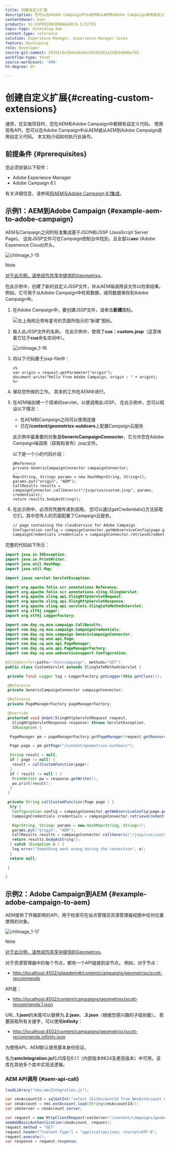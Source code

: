 ```yaml
---
title: 创建自定义扩展
description: 您可以在Adobe Campaign中从AEM或从AEM到Adobe Campaign调用自定义代码。
contentOwner: User
products: SG_EXPERIENCEMANAGER/6.5/SITES
topic-tags: extending-aem
content-type: reference
solution: Experience Manager, Experience Manager Sites
feature: Developing
role: Developer
source-git-commit: 29391c8e3042a8a04c64165663a228bb4886afb5
workflow-type: tm+mt
source-wordcount: '499'
ht-degree: 0%

---
```


# 创建自定义扩展{#creating-custom-extensions}

通常，在实施项目时，您在AEM和Adobe Campaign中都拥有自定义代码。 使用现有API，您可以在Adobe Campaign中从AEM或从AEM到Adobe Campaign调用自定义代码。 本文档介绍如何执行此操作。

## 前提条件 {#prerequisites}

您必须安装以下软件：

* Adobe Experience Manager
* Adobe Campaign 6.1

有关详细信息，请参阅[将AEM与Adobe Campaign 6.1集成](/help/sites-administering/campaignonpremise.md)。

## 示例1：AEM到Adobe Campaign {#example-aem-to-adobe-campaign}

AEM与Campaign之间的标准集成基于JSON和JSSP (JavaScript Server Page)。 这些JSSP文件可在Campaign控制台中找到，且全部以&#x200B;**aec** (Adobe Experience Cloud)开头。

![chlimage_1-15](assets/chlimage_1-15a.png)

>[!NOTE]
>
>[对于此示例，请参阅包共享中提供的Geometrixx](/help/sites-developing/we-retail.md)。

在此示例中，创建了新的自定义JSSP文件，并从AEM端调用该文件以检索结果。 例如，它可用于从Adobe Campaign中检索数据，或将数据保存到Adobe Campaign中。

1. 在Adobe Campaign中，要创建JSSP文件，请单击&#x200B;**新建**&#x200B;图标。

   ![左上角附近带有星号的页面所指示的“新建”图标。](do-not-localize/chlimage_1-4a.png)

1. 输入此JSSP文件的名称。 在此示例中，使用了&#x200B;**cus：custom.jssp**（这意味着它位于&#x200B;**cus**&#x200B;命名空间中）。

   ![chlimage_1-16](assets/chlimage_1-16a.png)

1. 将以下代码置于jssp-file中：

   ```
   <%
   var origin = request.getParameter("origin");
   document.write("Hello from Adobe Campaign, origin : " + origin);
   %>
   ```

1. 保存您所做的工作。 其余的工作在AEM中进行。
1. 在AEM端创建一个简单的servlet，以便调用此JSSP。 在此示例中，您可以假设以下情况：

   * 在AEM和Campaign之间可以使用连接
   * 已在&#x200B;**/content/geometrixx-outdoors**&#x200B;上配置Campaign云服务

   此示例中最重要的对象是&#x200B;**GenericCampaignConnector**，它允许您在Adobe Campaign端调用（获取和发布）jssp文件。

   以下是一个小的代码片段：

   ```
   @Reference
   private GenericCampaignConnector campaignConnector;
   ...
   Map<String, String> params = new HashMap<String, String>();
   params.put("origin", "AEM");
   CallResults results = campaignConnector.callGeneric("/jssp/cus/custom.jssp", params, credentials);
   return results.bodyAsString();
   ```

1. 在此示例中，必须将凭据传递到调用。 您可以通过getCredentials()方法获取它们，其中您传入的页面配置了Campaign云服务。

   ```xml
   // page containing the cloudservice for Adobe Campaign
   Configuration config = campaignConnector.getWebserviceConfig(page.getContentResource().getParent());
   CampaignCredentials credentials = campaignConnector.retrieveCredentials(config);
   ```

完整的代码如下所示：

```java
import java.io.IOException;
import java.io.PrintWriter;
import java.util.HashMap;
import java.util.Map;

import javax.servlet.ServletException;

import org.apache.felix.scr.annotations.Reference;
import org.apache.felix.scr.annotations.sling.SlingServlet;
import org.apache.sling.api.SlingHttpServletRequest;
import org.apache.sling.api.SlingHttpServletResponse;
import org.apache.sling.api.servlets.SlingSafeMethodsServlet;
import org.slf4j.Logger;
import org.slf4j.LoggerFactory;

import com.day.cq.mcm.campaign.CallResults;
import com.day.cq.mcm.campaign.CampaignCredentials;
import com.day.cq.mcm.campaign.GenericCampaignConnector;
import com.day.cq.wcm.api.Page;
import com.day.cq.wcm.api.PageManager;
import com.day.cq.wcm.api.PageManagerFactory;
import com.day.cq.wcm.webservicesupport.Configuration;

@SlingServlet(paths="/bin/campaign", methods="GET")
public class CustomServlet extends SlingSafeMethodsServlet {

 private final Logger log = LoggerFactory.getLogger(this.getClass());

 @Reference
 private GenericCampaignConnector campaignConnector;

 @Reference
 private PageManagerFactory pageManagerFactory;

 @Override
 protected void doGet(SlingHttpServletRequest request,
   SlingHttpServletResponse response) throws ServletException,
   IOException {

  PageManager pm = pageManagerFactory.getPageManager(request.getResourceResolver());

  Page page = pm.getPage("/content/geometrixx-outdoors");

  String result = null;
  if ( page != null) {
   result = callCustomFunction(page);
  }
  if ( result != null ) {
   PrintWriter pw = response.getWriter();
   pw.print(result);
  }
 }

 private String callCustomFunction(Page page ) {
  try {
   Configuration config = campaignConnector.getWebserviceConfig(page.getContentResource().getParent());
   CampaignCredentials credentials = campaignConnector.retrieveCredentials(config);

   Map<String, String> params = new HashMap<String, String>();
   params.put("origin", "AEM");
   CallResults results = campaignConnector.callGeneric("/jssp/cus/custom.jssp", params, credentials);
   return results.bodyAsString();
  } catch (Exception e ) {
   log.error("Something went wrong during the connection", e);
  }
  return null;

 }

}
```

## 示例2：Adobe Campaign到AEM {#example-adobe-campaign-to-aem}

AEM提供了开箱即用的API，用于检索可在站点管理员资源管理器视图中任何位置使用的对象。

![chlimage_1-17](assets/chlimage_1-17a.png)

>[!NOTE]
>
>[对于此示例，请参阅包共享中提供的Geometrixx](/help/sites-developing/we-retail.md)。

对于资源管理器中的每个节点，都有一个API链接到该节点。 例如，对于节点：

* [http://localhost:4502/siteadmin#/content/campaigns/geometrixx/scott-recommends](http://localhost:4502/siteadmin#/content/campaigns/geometrixx/scott-recommends)

API是：

* [http://localhost:4502/content/campaigns/geometrixx/scott-recommends.1.json](http://localhost:4502/content/campaigns/geometrixx/scott-recommends.2.json)

URL **.1.json**&#x200B;的末尾可以替换为&#x200B;**.2.json**、**.3.json**（根据您感兴趣的子级别数）。 若要获取所有关键字，可以使用&#x200B;**infinity**：

* [http://localhost:4502/content/campaigns/geometrixx/scott-recommends.infinity.json](http://localhost:4502/content/campaigns/geometrixx/scott-recommends.2.json)

为使用API，AEM默认使用基本身份验证。

名为&#x200B;**amcIntegration.js**&#x200B;的JS库在6.1.1（内部版本8624及更高版本）中可用，该库在其他多个库中实现该逻辑。

### AEM API调用 {#aem-api-call}

```java
loadLibrary("nms:amcIntegration.js");

var cmsAccountId = sqlGetInt("select iExtAccountId from NmsExtAccount where sName=$(sz)","aemInstance")
var cmsAccount = nms.extAccount.load(String(cmsAccountId));
var cmsServer = cmsAccount.server;

var request = new HttpClientRequest(cmsServer+"/content/campaigns/geometrixx.infinity.json")
aemAddBasicAuthentication(cmsAccount, request);
request.method = "GET"
request.header["Content-Type"] = "application/json; charset=UTF-8";
request.execute();
var response = request.response;
```
